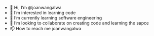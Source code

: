 - 👋 Hi, I’m @joanwangalwa
- 👀 I’m interested in learning code
- 🌱 I’m currently learning software engineering
- 💞️ I’m looking to collaborate on creating code and learning the sapce
- 📫 How to reach me joanwangalwa

<!---
joanwangalwa/joanwangalwa is a ✨ special ✨ repository because its `README.md` (this file) appears on your GitHub profile.
You can click the Preview link to take a look at your changes.
--->
